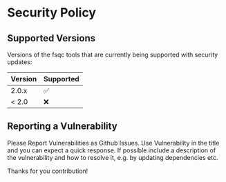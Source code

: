 # Security Policy

## Supported Versions

Versions of the fsqc tools that are currently being supported with security 
updates:

| Version | Supported          |
| ------- | ------------------ |
| 2.0.x   | :white_check_mark: |
| < 2.0   | :x:                |

## Reporting a Vulnerability

Please Report Vulnerabilities as Github Issues. Use Vulnerability in the title 
and you can expect a quick response. If possible include a description of the 
vulnerability and how to resolve it, e.g. by updating dependencies etc. 

Thanks for you contribution!
